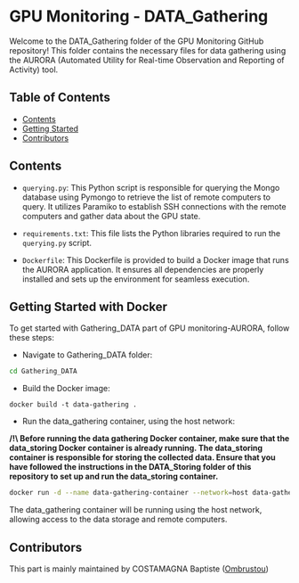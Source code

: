 # GPU Monitoring - DATA_Gathering

Welcome to the DATA_Gathering folder of the GPU Monitoring GitHub repository! This folder contains the necessary files for data gathering using the AURORA (Automated Utility for Real-time Observation and Reporting of Activity) tool.

## Table of Contents
- [Contents](#contents)
- [Getting Started](#getting-started)
- [Contributors](#contributors)
## Contents

- `querying.py`: This Python script is responsible for querying the Mongo database using Pymongo to retrieve the list of remote computers to query. It utilizes Paramiko to establish SSH connections with the remote computers and gather data about the GPU state.


- `requirements.txt`: This file lists the Python libraries required to run the `querying.py` script.


- `Dockerfile`: This Dockerfile is provided to build a Docker image that runs the AURORA application. It ensures all dependencies are properly installed and sets up the environment for seamless execution.

## Getting Started with Docker

To get started with Gathering_DATA part of GPU monitoring-AURORA, follow these steps:

- Navigate to Gathering_DATA folder:

```bash
cd Gathering_DATA
```

- Build the Docker image:

```shell
docker build -t data-gathering .
```

- Run the data_gathering container, using the host network:

**/!\ Before running the data gathering Docker container, make sure that the data_storing Docker container is already running. The data_storing container is responsible for storing the collected data. Ensure that you have followed the instructions in the DATA_Storing folder of this repository to set up and run the data_storing container.**

```bash
docker run -d --name data-gathering-container --network=host data-gathering
```

The data_gathering container will be running using the host network, allowing access to the data storage and remote computers.

## Contributors

This part is mainly maintained by COSTAMAGNA Baptiste ([Ombrustou](https://github.com/Ombrustou))